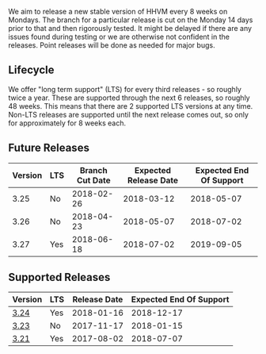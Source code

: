 We aim to release a new stable version of HHVM every 8 weeks on Mondays. The branch for a particular release is cut on the Monday 14 days prior to that and then rigorously tested. It might be delayed if there are any issues found during testing or we are otherwise not confident in the releases. Point releases will be done as needed for major bugs.

## Lifecycle

We offer "long term support" (LTS) for every third releases - so roughly twice a year. These are supported through the next 6 releases, so roughly 48 weeks. This means that there are 2 supported LTS versions at any time. Non-LTS releases are supported until the next release comes out, so only for approximately for 8 weeks each.

## Future Releases

| Version | LTS | Branch Cut Date | Expected Release Date | Expected End Of Support |
|---------|-----|-----------------|-----------------------|-------------------------|
| 3.25    | No  | 2018-02-26      | 2018-03-12            | 2018-05-07              |
| 3.26    | No  | 2018-04-23      | 2018-05-07            | 2018-07-02              |
| 3.27    | Yes | 2018-06-18      | 2018-07-02            | 2019-09-05              |

## Supported Releases

| Version                                                 | LTS | Release Date | Expected End Of Support |
|---------------------------------------------------------|-----|--------------|-------------------------|
| [3.24](https://hhvm.com/blog/2018/01/16/hhvm-3-24.html) | Yes | 2018-01-16   | 2018-12-17              |
| [3.23](https://hhvm.com/blog/2017/09/26/hhvm-3-23.html) | No  | 2017-11-17   | 2018-01-15              |
| [3.21](https://hhvm.com/blog/2017/08/02/hhvm-3-21.html) | Yes | 2017-08-02   | 2018-07-07              |

